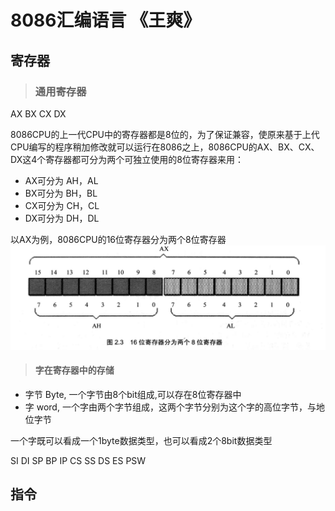 # 8086汇编语言 《王爽》

## 寄存器

> ### 通用寄存器

AX BX CX DX

8086CPU的上一代CPU中的寄存器都是8位的，为了保证兼容，使原来基于上代CPU编写的程序稍加修改就可以运行在8086之上，8086CPU的AX、BX、CX、DX这4个寄存器都可分为两个可独立使用的8位寄存器来用：
- AX可分为 AH，AL 
- BX可分为 BH，BL 
- CX可分为 CH，CL 
- DX可分为 DH，DL 

以AX为例，8086CPU的16位寄存器分为两个8位寄存器
![16位寄存器](./Assembly_language.assets/16位寄存器.png)

> #### 字在寄存器中的存储

- 字节 Byte, 一个字节由8个bit组成,可以存在8位寄存器中
- 字 word, 一个字由两个字节组成，这两个字节分别为这个字的高位字节，与地位字节

一个字既可以看成一个1byte数据类型，也可以看成2个8bit数据类型

SI DI SP BP IP CS SS DS 
ES PSW 

## 指令